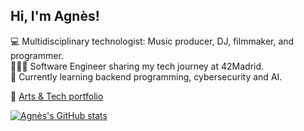 ## Hi, I'm Agnès!

💻 Multidisciplinary technologist: Music producer, DJ, filmmaker, and programmer.<br/>
👩🏻‍💻 Software Engineer sharing my tech journey at 42Madrid.<br/>
💭 Currently learning backend programming, cybersecurity and AI.<br/>

🌟 [Arts & Tech portfolio](agneshayden.carrd.co)<br/>

[![Agnès's GitHub stats](https://github-readme-stats.vercel.app/api?username=agn3shayd3n&count_private=true&show_icons=true&theme=tokyonight&hide_rank=false)](https://github.com/anuraghazra/github-readme-stats)
